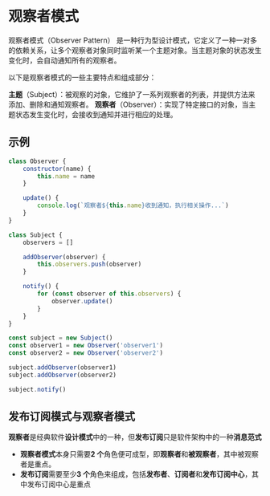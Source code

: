 # 观察者模式

观察者模式（Observer Pattern） 是一种行为型设计模式，它定义了一种一对多的依赖关系，让多个观察者对象同时监听某一个主题对象。当主题对象的状态发生变化时，会自动通知所有的观察者。

以下是观察者模式的一些主要特点和组成部分：

**主题**（Subject）：被观察的对象，它维护了一系列观察者的列表，并提供方法来添加、删除和通知观察者。
**观察者**（Observer）：实现了特定接口的对象，当主题状态发生变化时，会接收到通知并进行相应的处理。

## 示例

```js
class Observer {
    constructor(name) {
        this.name = name
    }

    update() {
        console.log(`观察者${this.name}收到通知，执行相关操作...`)
    }
}

class Subject {
    observers = []

    addObserver(observer) {
        this.observers.push(observer)
    }

    notify() {
        for (const observer of this.observers) {
            observer.update()
        }
    }
}

const subject = new Subject()
const observer1 = new Observer('observer1')
const observer2 = new Observer('observer2')

subject.addObserver(observer1)
subject.addObserver(observer2)

subject.notify()
```

## 发布订阅模式与观察者模式

**观察者**是经典软件**设计模式**中的一种，但**发布订阅**只是软件架构中的一种**消息范式**

-   **观察者模式**本身只需要**2 个**角色便可成型，即**观察者**和**被观察者**，其中被观察者是重点。
-   **发布订阅**需要至少**3 个**角色来组成，包括**发布者**、**订阅者**和**发布订阅中心**，其中发布订阅中心是重点
